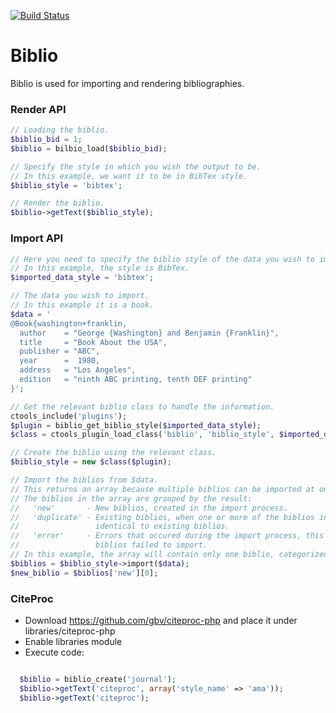 [![Build Status](https://travis-ci.org/amitaibu/biblio.png?branch=7.x-3.x)](https://travis-ci.org/amitaibu/biblio)

# Biblio

Biblio is used for importing and rendering bibliographies.

### Render API

```php
// Loading the biblio.
$biblio_bid = 1;
$biblio = bilbio_load($biblio_bid);

// Specify the style in which you wish the output to be.
// In this example, we want it to be in BibTex style.
$biblio_style = 'bibtex';

// Render the biblio.
$biblio->getText($biblio_style);
```

### Import API

```php
// Here you need to specify the biblio style of the data you wish to import.
// In this example, the style is BibTex.
$imported_data_style = 'bibtex';

// The data you wish to import.
// In this example it is a book.
$data = '
@Book{washington+franklin,
  author    = "George {Washington} and Benjamin {Franklin}",
  title     = "Book About the USA",
  publisher = "ABC",
  year      =  1980,
  address   = "Los Angeles",
  edition   = "ninth ABC printing, tenth DEF printing"
}';

// Get the relevant biblio class to handle the information.
ctools_include('plugins');
$plugin = biblio_get_biblio_style($imported_data_style);
$class = ctools_plugin_load_class('biblio', 'biblio_style', $imported_data_style, 'class');

// Create the biblio using the relevant class.
$biblio_style = new $class($plugin);

// Import the biblios from $data.
// This returns an array because multiple biblios can be imported at once.
// The biblios in the array are grouped by the result:
//   'new'       - New biblios, created in the import process.
//   'duplicate' - Existing biblios, when one or more of the biblios in the data are
//                 identical to existing biblios.
//   'error'     - Errors that occured during the import process, this means one or more
//                 biblios failed to import.
// In this example, the array will contain only one biblio, categorized as 'new'.
$biblios = $biblio_style->import($data);
$new_biblio = $biblios['new'][0];
```

### CiteProc

* Download https://github.com/gbv/citeproc-php and place it under libraries/citeproc-php
* Enable libraries module
* Execute code:

```php

  $biblio = biblio_create('journal');
  $biblio->getText('citeproc', array('style_name' => 'ama'));
  $biblio->getText('citeproc');
```
